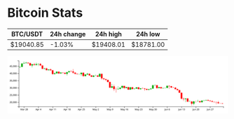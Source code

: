 # Bitcoin Stats

BTC/USDT|24h change|24h high|24h low|
|---|---|---|---|
|$19040.85|-1.03%|$19408.01|$18781.00|

<img src="./chart.svg">
